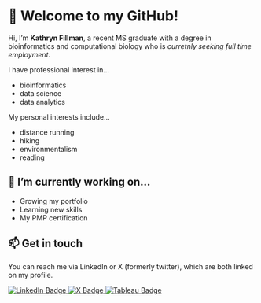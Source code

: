 # 👋 Welcome to my GitHub!
Hi, I’m **Kathryn Fillman**, a recent MS graduate with a degree in bioinformatics and computational biology who is *curretnly seeking full time employment*.

I have professional interest in...
- bioinformatics
- data science
- data analytics

My personal interests include...
- distance running
- hiking
- environmentalism
- reading
## 🌱 I’m currently working on...
- Growing my portfolio
- Learning new skills
- My PMP certification
## 📫 Get in touch
You can reach me via LinkedIn or X (formerly twitter), which are both linked on my profile.
<div id="badges">
  <a href="https://www.linkedin.com/in/kfillman/">
    <img src="https://img.shields.io/badge/LinkedIn-blue?style=for-the-badge&logo=linkedin&logoColor=white" alt="LinkedIn Badge"/>
  </a>
  <a href="https://twitter.com/KathFillman">
    <img src="https://img.shields.io/badge/X_(Formerly_Twitter)-black?style=for-the-badge&logo=x&logoColor=white" alt="X Badge"/>
  </a>
  <a href="https://public.tableau.com/app/profile/kfillman/vizzes">
    <img src="https://img.shields.io/badge/Tableau_Public-purple?style=for-the-badge&logo=tableau&logoColor=white" alt="Tableau Badge"/>
</div>



<!---
kfillman/kfillman is a ✨ special ✨ repository because its `README.md` (this file) appears on your GitHub profile.
You can click the Preview link to take a look at your changes.
--->
